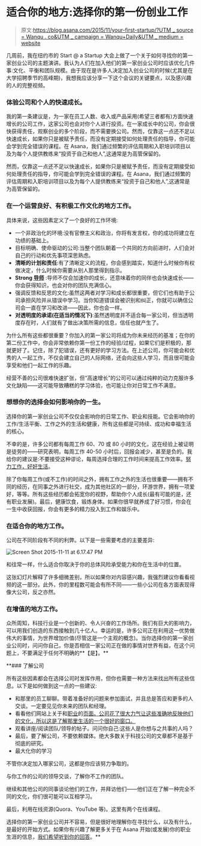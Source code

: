 # 适合你的地方:选择你的第一份创业工作

> 原文:[https://blog.asana.com/2015/11/your-first-startup/?UTM _ source = Wanqu . co&UTM _ campaign = Wanqu+Daily&UTM _ medium = website](https://blog.asana.com/2015/11/your-first-startup/?utm_source=wanqu.co&utm_campaign=Wanqu+Daily&utm_medium=website)

几周前，我在纽约市的 Start @ a Startup 大会上做了一个关于如何寻找你的第一家创业公司的主题演讲。我认为人们在加入他们的第一家创业公司时应该优化几件事:文化、平衡和团队规模。由于现在是许多人决定加入创业公司的时候(尤其是在大学招聘季节的高峰期)，我想我应该分享一下这个会议的关键要点，以及感兴趣的人的完整视频。

### 体验公司和个人的快速成长。

我的第一条建议是，为一家在员工人数、收入或产品采用(希望三者都有)方面快速增长的公司工作，这家公司也会对你个人进行投资。在一家成长中的公司，你会很快获得责任，观察创业的多个阶段，而不需要换公司。然而，仅靠这一点还不足以快速成长，如果你只是被赋予责任，而没有定期接受如何处理责任的指导，你可能会学到完全错误的课程。在 Asana，我们通过频繁的评估周期和入职培训项目以及为每个人提供教练来“投资于自己和他人”,这通常是为高管保留的。

然而，仅靠这一点还不足以快速成长，如果你只是被赋予责任，而没有定期接受如何处理责任的指导，你可能会学到完全错误的课程。在 Asana，我们通过频繁的评估周期和入职培训项目以及为每个人提供教练来“投资于自己和他人”,这通常是为高管保留的。

### 在一个运营良好、有积极工作文化的地方工作。

具体来说，这些因素定义了一个良好的工作环境:

*   一个非政治化的环境:没有官僚主义和政治，你将有发言权，你的成功将建立在功绩的基础上。
*   目标明确、使命驱动的公司:当整个团队朝着一个共同的方向前进时，人们会对自己的行动和优先事项深思熟虑。
*   **清晰的计划和责任**:有了清晰定义的流程，你会感到踏实，知道什么时候你有权做决定，什么时候你需要从别人那里得到指示。
*   **Strong [导师](https://blog.asana.com/2015/09/engineering-mentorship-at-asana/)** :导师不仅会加速你的成长，还意味着你的同伴也会快速成长——你会获得知识，也会对你的团队充满信心。
*   强调反馈和反思的文化:虽然这两者对学习和成长都很重要，但它们也有助于公司承担风险并从错误中学习。当你知道错误会被识别和纠正，你就可以确信公司会一直在学习和改进——因此，你也会一样。
*   **对透明度的承诺(在适当的情况下)**:虽然透明度并不适合每一家公司，但当透明度存在时，人们就有了做出决策所需的信息，信任也就产生了。

为什么所有这些都很重要？你加入的第一家公司将成为你未来经历的基准；在你的第二份工作中，你会非常依赖你第一份工作的经验/过程，如果它们是积极的，那就更好了。记住，除了犯错误，还有更好的学习方法。在上述公司，你可能会和优秀的人一起工作，不仅会建立自己的人际网络，还会向这些人学习，而且很可能会享受和他们一起工作的乐趣。

经营不善的公司很难快速扩张，但“高速增长”的公司可以通过纯粹的动力克服许多文化缺陷——这可能导致糟糕的学习体验，也可能让你对日常工作不满意。

### 想想你的选择会如何影响你的一生。

选择你的第一家创业公司不仅仅会影响你的日常工作、职业和技能。它会影响你的工作/生活平衡、工作之外的生活和健康，所有这些都是可持续、成功和幸福生活的核心。

不幸的是，许多公司都有每周工作 60、70 或 80 小时的文化，这在经验上被证明是徒劳的——研究表明，每周工作 40-50 小时后，回报会减少，甚至是负的。我给你的建议是:不要接受这种谬论，每周选择合理的工作时间来提高工作效率。[努力工作，好好生活](https://medium.com/life-learning/work-hard-live-well-ead679cb506d)。

除了你每周工作(或不工作)的时间之外，拥有工作之外的生活也很重要——拥有不同的经历，在同事之外进行社交，成为其他社区的一部分，环游世界，拥有一项爱好，等等。所有这些经历都会拓宽你的视野，帮助你个人成长(最有可能的是，还有职业发展)。最后，健康饮食，锻炼身体。如果你很早就养成了好习惯，你会在一生中收获回报，你会有更多的精力投入到工作和娱乐中。

### 在适合你的地方工作。

公司在不同阶段有不同的利弊。以下是一些需要考虑的主要差异:

![Screen Shot 2015-11-11 at 6.17.47 PM](../Images/593ef399603cc70948882bc14990b09e.png)

和往常一样，什么适合你取决于你的总体风险承受能力和你在生活中的位置。

这张幻灯片解释了许多细微差别，所以如果你对内容感兴趣，我强烈建议你看看视频的这一部分。此外，你的里程数可能会有所不同——一些小公司在各方面表现得像大公司，反之亦然。

### 在增值的地方工作。

众所周知，科技行业是一个创新的、令人兴奋的工作场所。我们有巨大的影响力，可以用我们创造的东西接触到几十亿人。幸运的是，许多公司正在利用这一优势做伟大的事情，为世界增加价值(尽管这是一个主观的概念)。当你选择你的第一家创业公司时，问问你自己，你是否相信一家公司正在做的事情对世界有益，在这个问题上，不要满足于任何不明确的**【是】。**

 **### 了解公司

所有这些因素都会在选择公司时发挥作用，但你也需要一种方法来找出所有这些信息。以下是如何做到这一点的一些建议:

*   和那里的员工聊聊。带着准备好的问题来参加面试，并且总是答应和更多的人交谈。一定要见见你未来的团队和经理。
*   看看他们网站上关于和[职业](https://asana.com/jobs)的[页面。公司花了很大力气让这些准确地反映他们的文化，所以这是了解那里生活的一个很好的窗口。](https://asana.com/company)
*   观看讲座/阅读团队/领导的帖子。问问你自己:这些人是你想与之共事的人吗？
*   最后，要了解公司，不要依赖媒体。绝大多数关于科技公司的文章都不是基于彻底的研究。
*   最大化你的学习

不管你决定加入哪家公司，这都是你应该努力争取的。

与你工作的公司的领导交谈，了解你不工作的团队。

继续和其他公司的同事谈论他们的工作，并拜访他们——他们正在了解一种完全不同的文化，你们很可能可以互相学习。

最后，利用在线资源(Quora、YouTube 等)。这里有两个在线课程。

选择你的第一家创业公司并不容易，但是很好地理解你在寻找什么，以及有什么，是最好的开始方式。如果你有兴趣了解更多关于在 Asana 开始(或发展)你的职业生涯的信息，[我们希望听到你的回答](https://asana.com/jobs)。**